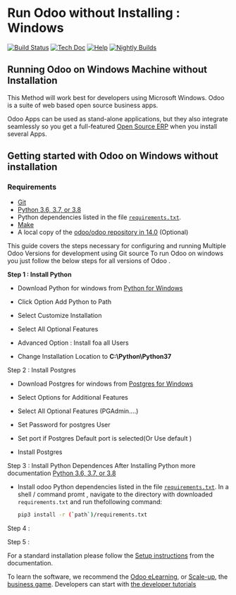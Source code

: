 # Run Odoo without Installing : Windows
 
[![Build Status](http://runbot.odoo.com/runbot/badge/flat/1/master.svg)](http://runbot.odoo.com/runbot)
[![Tech Doc](http://img.shields.io/badge/master-docs-875A7B.svg?style=flat&colorA=8F8F8F)](http://www.odoo.com/documentation/master)
[![Help](http://img.shields.io/badge/master-help-875A7B.svg?style=flat&colorA=8F8F8F)](https://www.odoo.com/forum/help-1)
[![Nightly Builds](http://img.shields.io/badge/master-nightly-875A7B.svg?style=flat&colorA=8F8F8F)](http://nightly.odoo.com/)

Running Odoo on Windows Machine without Installation
------------------------------------------------------

This Method will work best for developers using Microsoft Windows. Odoo is a suite of web based open source business apps.

Odoo Apps can be used as stand-alone applications, but they also integrate seamlessly so you get
a full-featured <a href="https://www.odoo.com">Open Source ERP</a> when you install several Apps.


Getting started with Odoo on Windows without installation
----------------------------------------------------------

### Requirements

- [Git](https://www.odoo.com/documentation/14.0/contributing/documentation.html#install-git)
- [Python 3.6, 3.7, or 3.8](https://www.odoo.com/documentation/14.0/contributing/documentation.html#python)
- Python dependencies listed in the file [`requirements.txt`](https://github.com/akradore/odoo-windows/tree/odoo12c/requirements.txt).
- [Make](https://www.odoo.com/documentation/14.0/contributing/documentation.html#make)
- A local copy of the [odoo/odoo repository in 14.0](https://github.com/odoo/odoo/tree/14.0) (Optional)


This guide covers the steps necessary for configuring and running Multiple Odoo Versions for development using Git source
To run Odoo on windows you just follow the below steps for all versions of Odoo .

<b>Step 1 : Install Python</b>

- Download Python for windows from <a href="https://www.python.org/downloads/windows/"> Python for Windows</a>
- Click Option Add Python to Path

- Select Customize Installation

- Select All Optional Features 

- Advanced Option : Install foa all Users
 
- Change Installation Location to <b>C:\Python\Python37</b>


Step 2 : Install Postgres 
- Download Postgres for windows from <a href="https://www.enterprisedb.com/downloads/postgres-postgresql-downloads"> Postgres for Windows</a>
- Select Options for Additional Features 

- Select All Optional Features (PGAdmin....)
- Set Password for postgres User  

- Set port if Postgres Default port is selected(Or Use default )

- Install Postgres   



Step 3 : Install Python Dependences 
After Installing Python more documentation [Python 3.6, 3.7, or 3.8](https://www.odoo.com/documentation/14.0/contributing/documentation.html#python)
- Install odoo Python dependencies listed in the file [`requirements.txt`](https://github.com/akradore/odoo-windows/tree/odoo12c/requirements.txt).
In a shell / command promt , navigate to the directory with downloaded `requirements.txt` and run thefollowing command:

   ```sh
   pip3 install -r (`path`)/requirements.txt
   ```


Step 4 : 

Step 5 : 






For a standard installation please follow the <a href="https://www.odoo.com/documentation/14.0/administration/install.html">Setup instructions</a>
from the documentation.

To learn the software, we recommend the <a href="https://www.odoo.com/slides">Odoo eLearning</a>, or <a href="https://www.odoo.com/page/scale-up-business-game">Scale-up</a>, the <a href="https://www.odoo.com/page/scale-up-business-game">business game</a>. Developers can start with <a href="https://www.odoo.com/documentation/14.0/developer/howtos.html">the developer tutorials</a>
